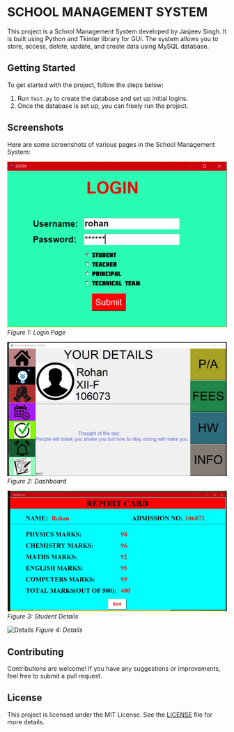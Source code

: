 # SCHOOL MANAGEMENT SYSTEM

This project is a School Management System developed by Jasjeev Singh. It is built using Python and Tkinter library for GUI. The system allows you to store, access, delete, update, and create data using MySQL database.

## Getting Started

To get started with the project, follow the steps below:

1. Run `Test.py` to create the database and set up initial logins.
2. Once the database is set up, you can freely run the project.

## Screenshots

Here are some screenshots of various pages in the School Management System:

![Login Page](Photos/login.jpg)
*Figure 1: Login Page*

![Dashboard](Photos/dashboard.jpg)
*Figure 2: Dashboard*

![Student Details](Photos/Student.jpg)
*Figure 3: Student Details*

![Details](Photos/details.png)
*Figure 4: Details*

## Contributing

Contributions are welcome! If you have any suggestions or improvements, feel free to submit a pull request.

## License

This project is licensed under the MIT License. See the [LICENSE](LICENSE) file for more details.